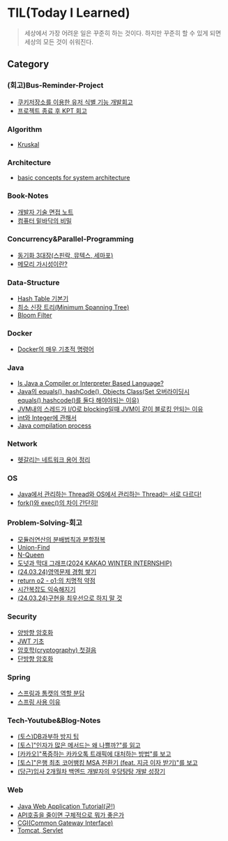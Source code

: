 # TIL(Today I Learned)
> 세상에서 가장 어려운 일은 꾸준히 하는 것이다. 하지만 꾸준히 할 수 있게 되면 세상의 모든 것이 쉬워진다.

## Category
### (회고)Bus-Reminder-Project
- [쿠키저장소를 이용한 유저 식별 기능 개발회고](./(회고)Bus-Reminder-Project/로그인기능없이-사용자식별.md)
- [프로젝트 종료 후 KPT 회고](./(회고)Bus-Reminder-Project/버스리마인더-전체회고.md)

### Algorithm
- [Kruskal](./Algorithm/Kruskal.md)

### Architecture
- [basic concepts for system architecture](./Architecture/아키텍처설계-기초용어.md)

### Book-Notes
- [개발자 기술 면접 노트 ](./Book-Notes/개발자-기술-면접-노트.md)
- [컴퓨터 밑바닥의 비밀](./Book-Notes/컴퓨터-밑바닥의-비밀.md)

### Concurrency&Parallel-Programming
- [동기화 3대장(스핀락, 뮤텍스, 세마포)](./Concurrency&Parallel-Programming/동기화-3대장.md)
- [메모리 가시성이란?](./Concurrency&Parallel-Programming/메모리-가시성.md)

### Data-Structure
- [Hash Table 기본기](./Data-Structure/hash-table.md)
- [최소 신장 트리(Minimum Spanning Tree)](./Data-Structure/최소신장트리.md)
- [Bloom Filter](./Data-Structure/Bloomfilter.md)

### Docker
- [Docker의 매우 기초적 명령어](./Docker/Docker의-매우-기초적-명령어.md)

### Java
- [Is Java a Compiler or Interpreter Based Language?](./Java/자바-컴파일-인터프리어-언어.md)
- [Java의 equals(), hashCode(), Objects Class(Set 오버라이딩시 equals(),hashcode()를 둘다 해야야되는 이유)](./Java/equals-hashcode.md)
- [JVM내의 스레드가 I/O로 blocking일때 JVM이 같이 블로킹 안되는 이유](./Java/jvm의-스레드가-블로킹상태면-jvm프로세스는-어떻게되지.md)
- [int와 Integer에 관해서](./Java/int와-Integer에-관해서.md)
- [Java compilation process](./Java/Java의-컴파일프로세스.md)

### Network
- [헷갈리는 네트워크 용어 정리](./Network/네트워크-용어정리.md)

### OS
- [Java에서 관리하는 Thread와 OS에서 관리하는 Thread는 서로 다르다!](./OS/Java에서-관리하는-Thread와-OS에서-관리하는-Thread.md)
- [fork()와 exec()의 차이 간단히!](./OS/fork()-exec()-간단설명.md)

### Problem-Solving-회고
- [모듈러연산의 분배법칙과 분할정복](./Problem-Solving-회고/모듈러연산-분할정복.md)
- [Union-Find](./Problem-Solving-회고/Union-Find.md)
- [N-Queen](./Problem-Solving-회고/N-Queen.md)
- [도넛과 막대 그래프(2024 KAKAO WINTER INTERNSHIP)](./Problem-Solving-회고/도넛과-막대-그래프.md)
- [(24.03.24)영역문제 경험 쌓기](./Problem-Solving-회고/영역문제.md)
- [return o2 - o1;의 치명적 약점](./Problem-Solving-회고/comparatorVSo1o2.md)
- [시간복잡도 익숙해지기](./Problem-Solving-회고/시간복잡도.md)
- [(24.03.24)구현을 최우선으로 하지 말 것](./Problem-Solving-회고/구현-의존.md)

### Security
- [양방향 암호화](./Security/양방향암호화.md)
- [JWT 기초](./Security/JWT.md)
- [암호학(cryptography) 첫걸음](./Security/암호학-시작.md)
- [단방향 암호화](./Security/단방향암호화.md)

### Spring
- [스프링과 톰캣의 역할 분담](./Spring/스프링과-톰캣의-역할-분담.md)
- [스프링 사용 이유](./Spring/스프링-사용-이유.md)

### Tech-Youtube&Blog-Notes
- [(토스)DB과부하 방지 팁 ](./Tech-Youtube&Blog-Notes/토스-db과부하방지팁.md)
- [[토스]"인자가 많은 메서드는 왜 나쁠까?"를 읽고](./Tech-Youtube&Blog-Notes/토스-많은인자.md)
- [[카카오]"폭증하는 카카오톡 트래픽에 대처하는 방법"를 보고](./Tech-Youtube&Blog-Notes/카카오-카톡트래픽대처.md)
- [[토스]"은행 최초 코어뱅킹 MSA 전환기 (feat. 지금 이자 받기)"를 보고](./Tech-Youtube&Blog-Notes/토스-msa전환기.md)
- [(당근)입사 2개월차 백엔드 개발자의 우당탕탕 개발 성장기](./Tech-Youtube&Blog-Notes/당근-인턴개발자.md)

### Web
- [Java Web Application Tutorial(굳!)](./Web/Java-Web-Application-Tutorial.md)
- [API호출을 줄이면 구체적으로 뭐가 좋은가](./Web/api호출-적으면-좋은점.md)
- [CGI(Common Gateway Interface)](./Web/CGI.md)
- [Tomcat, Servlet](./Web/Tomcat-Servlet.md)

